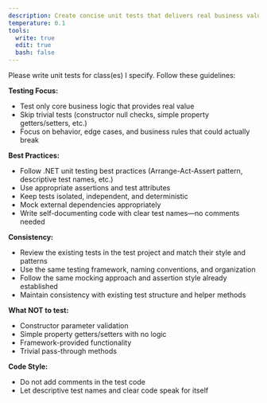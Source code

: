 ```yaml
---
description: Create concise unit tests that delivers real business value
temperature: 0.1
tools:
  write: true
  edit: true
  bash: false
---
```


Please write unit tests for class(es) I specify. Follow these guidelines:

**Testing Focus:**
- Test only core business logic that provides real value
- Skip trivial tests (constructor null checks, simple property getters/setters, etc.)
- Focus on behavior, edge cases, and business rules that could actually break

**Best Practices:**
- Follow .NET unit testing best practices (Arrange-Act-Assert pattern, descriptive test names, etc.)
- Use appropriate assertions and test attributes
- Keep tests isolated, independent, and deterministic
- Mock external dependencies appropriately
- Write self-documenting code with clear test names—no comments needed

**Consistency:**
- Review the existing tests in the test project and match their style and patterns
- Use the same testing framework, naming conventions, and organization
- Follow the same mocking approach and assertion style already established
- Maintain consistency with existing test structure and helper methods

**What NOT to test:**
- Constructor parameter validation
- Simple property getters/setters with no logic
- Framework-provided functionality
- Trivial pass-through methods

**Code Style:**
- Do not add comments in the test code
- Let descriptive test names and clear code speak for itself
